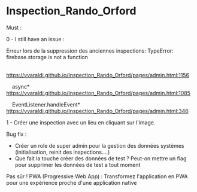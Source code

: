 # Inspection_Rando_Orford

Must :

0 - 
I still have an issue :

Erreur lors de la suppression des anciennes inspections: TypeError: firebase.storage is not a function

    <anonymous> https://vvaraldi.github.io/Inspection_Rando_Orford/pages/admin.html:1156

    async* https://vvaraldi.github.io/Inspection_Rando_Orford/pages/admin.html:1085

    EventListener.handleEvent* https://vvaraldi.github.io/Inspection_Rando_Orford/pages/admin.html:346


1 - Créer une inspection avec un lieu en cliquant sur l'image.


Bug fix :
- Créer un role de super admin pour la gestion des données systèmes (initialisation, reinit des inspections....)
- Que fait la touche créer des données de test ? Peut-on mettre un flag pour supprimer les données de test a tout moment


Pas sûr !
PWA (Progressive Web App) : Transformez l'application en PWA pour une expérience proche d'une application native

